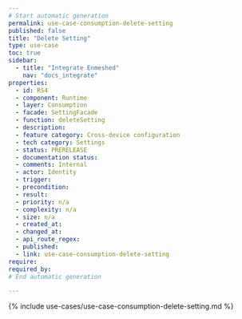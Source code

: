```yaml
---
# Start automatic generation
permalink: use-case-consumption-delete-setting
published: false
title: "Delete Setting"
type: use-case
toc: true
sidebar:
  - title: "Integrate Enmeshed"
    nav: "docs_integrate"
properties:
  - id: RS4
  - component: Runtime
  - layer: Consumption
  - facade: SettingFacade
  - function: deleteSetting
  - description:
  - feature category: Cross-device configuration
  - tech category: Settings
  - status: PRERELEASE
  - documentation status:
  - comments: Internal
  - actor: Identity
  - trigger:
  - precondition:
  - result:
  - priority: n/a
  - complexity: n/a
  - size: n/a
  - created_at:
  - changed_at:
  - api_route_regex:
  - published:
  - link: use-case-consumption-delete-setting
require:
required_by:
# End automatic generation

---
```


{% include use-cases/use-case-consumption-delete-setting.md %}

